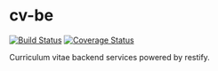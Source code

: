 # cv-be

[![Build Status](https://travis-ci.org/lvaldovinos/cv-be.svg?branch=master)](https://travis-ci.org/lvaldovinos/cv-be) [![Coverage Status](https://coveralls.io/repos/github/lvaldovinos/cv-be/badge.svg?branch=master)](https://coveralls.io/github/lvaldovinos/cv-be?branch=master)

Curriculum vitae backend services powered by restify.
